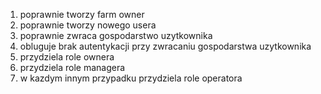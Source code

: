 1. poprawnie tworzy farm owner
2. poprawnie tworzy nowego usera
3. poprawnie zwraca gospodarstwo uzytkownika
4. obluguje brak autentykacji przy zwracaniu gospodarstwa uzytkownika
5. przydziela role ownera
6. przydziela role managera
7. w kazdym innym przypadku przydziela role operatora
